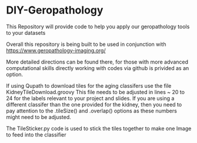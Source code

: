# DIY-Geropathology
This Repository will provide code to help you apply our geropathology tools to your datasets

Overall this repository is being built to be used in conjunction with https://www.geropathology-imaging.org/

More detailed directions can be found there, for those with more advanced computational skills directly working with codes via github is privided as an option.  

If using Qupath to download tiles for the aging classifers use the file KidneyTileDownload.groovy   This file needs to be adjusted in lines ~ 20 to 24 for the labels relevant to your project and slides.   If you are using a different classifer than the one provided for the kidney, then you need to pay attention to the .tileSize() and .overlap() options as these numbers might need to be adjusted.  

The TileSticker.py code is used to stick the tiles together to make one Image to feed into the classifier
